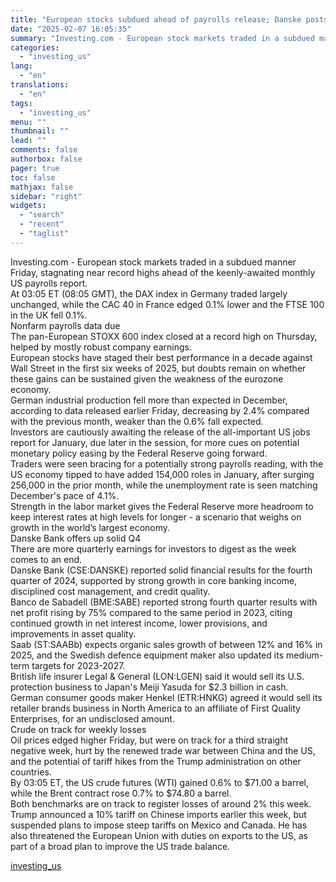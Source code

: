 ```yaml
---
title: "European stocks subdued ahead of payrolls release; Danske posts solid results"
date: "2025-02-07 16:05:35"
summary: "Investing.com - European stock markets traded in a subdued manner Friday, stagnating near record highs ahead of the keenly-awaited monthly US payrolls report.At 03:05 ET (08:05 GMT), the DAX index in Germany traded largely unchanged, while the CAC 40 in France edged 0.1% lower and the FTSE 100 in the..."
categories:
  - "investing_us"
lang:
  - "en"
translations:
  - "en"
tags:
  - "investing_us"
menu: ""
thumbnail: ""
lead: ""
comments: false
authorbox: false
pager: true
toc: false
mathjax: false
sidebar: "right"
widgets:
  - "search"
  - "recent"
  - "taglist"
---
```


Investing.com - European stock markets traded in a subdued manner Friday, stagnating near record highs ahead of the keenly-awaited monthly US payrolls report.  
At 03:05 ET (08:05 GMT), the DAX index in Germany traded largely unchanged, while the CAC 40 in France edged 0.1% lower and the FTSE 100 in the UK fell 0.1%.  
Nonfarm payrolls data due   
The pan-European STOXX 600 index closed at a record high on Thursday, helped by mostly robust company earnings.  
European stocks have staged their best performance in a decade against Wall Street in the first six weeks of 2025, but doubts remain on whether these gains can be sustained given the weakness of the eurozone economy.  
German industrial production fell more than expected in December, according to data released earlier Friday, decreasing by 2.4% compared with the previous month, weaker than the 0.6% fall expected.  
Investors are cautiously awaiting the release of the all-important US jobs report for January, due later in the session, for more cues on potential monetary policy easing by the Federal Reserve going forward.  
Traders were seen bracing for a potentially strong payrolls reading, with the US economy tipped to have added 154,000 roles in January, after surging 256,000 in the prior month, while the unemployment rate is seen matching December's pace of 4.1%.  
Strength in the labor market gives the Federal Reserve more headroom to keep interest rates at high levels for longer - a scenario that weighs on growth in the world’s largest economy.  
 Danske Bank offers up solid Q4  
There are more quarterly earnings for investors to digest as the week comes to an end.  
Danske Bank (CSE:DANSKE) reported solid financial results for the fourth quarter of 2024, supported by strong growth in core banking income, disciplined cost management, and credit quality.  
Banco de Sabadell (BME:SABE) reported strong fourth quarter results with net profit rising by 75% compared to the same period in 2023, citing continued growth in net interest income, lower provisions, and improvements in asset quality.  
Saab (ST:SAABb) expects organic sales growth of between 12% and 16% in 2025, and the Swedish defence equipment maker also updated its medium-term targets for 2023-2027.  
British life insurer Legal & General (LON:LGEN) said it would sell its U.S. protection business to Japan's Meiji Yasuda for $2.3 billion in cash.  
German consumer goods maker Henkel (ETR:HNKG) agreed it would sell its retailer brands business in North America to an affiliate of First Quality Enterprises, for an undisclosed amount.  
Crude on track for weekly losses   
Oil prices edged higher Friday, but were on track for a third straight negative week, hurt by the renewed trade war between China and the US, and the potential of tariff hikes from the Trump administration on other countries.  
By 03:05 ET, the US crude futures (WTI) gained 0.6% to $71.00 a barrel, while the Brent contract rose 0.7% to $74.80 a barrel.  
Both benchmarks are on track to register losses of around 2% this week.  
Trump announced a 10% tariff on Chinese imports earlier this week, but suspended plans to impose steep tariffs on Mexico and Canada. He has also threatened the European Union with duties on exports to the US, as part of a broad plan to improve the US trade balance.

[investing_us](https://www.investing.com/news/stock-market-news/european-stocks-subdued-ahead-of-payrolls-release-danske-posts-solid-results-3855632)
